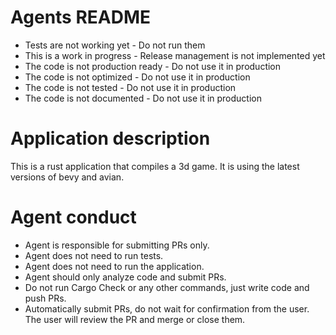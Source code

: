 # Agents README

- Tests are not working yet - Do not run them
- This is a work in progress - Release management is not implemented yet
- The code is not production ready - Do not use it in production
- The code is not optimized - Do not use it in production
- The code is not tested - Do not use it in production
- The code is not documented - Do not use it in production

# Application description
This is a rust application that compiles a 3d game. 
It is using the latest versions of bevy and avian. 

# Agent conduct 
- Agent is responsible for submitting PRs only. 
- Agent does not need to run tests.
- Agent does not need to run the application.
- Agent should only analyze code and submit PRs.
- Do not run Cargo Check or any other commands, just write code and push PRs.
- Automatically submit PRs, do not wait for confirmation from the user. The user will review the PR and merge or close them.